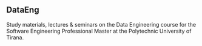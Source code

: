 ## DataEng

Study materials, lectures & seminars on the Data Engineering course for the Software Engineering Professional Master at the Polytechnic University of Tirana.
